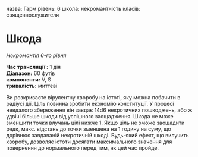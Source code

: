 назва: Гарм рівень: 6 школа: некромантність класів: священнослужителя

# Шкода
_Некромантія 6-го рівня_

**Час трансляції :** 1 дія    
**Діапазон:** 60 футів    
**компоненти:** V, S    
**тривалість:** миттєві

Ви розкриваєте вірулентну хворобу на істоті, яку можна побачити в радіусі дії. Ціль повинна зробити економію конституції. У процесі невдалого збереження він завдає 14d6 некротичних пошкоджень, або ж удвічі більше шкоди від успішного заощадження. Шкода не може зменшити точки влучань цілі нижче 1. Якщо ціль не зможе заощадити рядк, макс. відстань до точки зменшена на 1 годину на суму, що дорівнює завдаваній некротичній шкоді. Будь-який ефект, що вилучить хворобу, дозволяє істоти досягати максимального значення для повернення до нормального перед тим, як цей час пройде. 